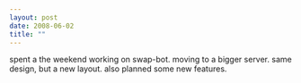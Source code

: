 ```yaml
---
layout: post
date: 2008-06-02
title: ""
---
```

spent a the weekend working on swap-bot. moving to a bigger server. same design, but a new layout. also planned some new features.